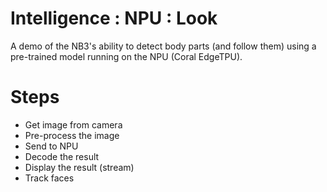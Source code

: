 # Intelligence : NPU : Look
A demo of the NB3's ability to detect body parts (and follow them) using a pre-trained model running on the NPU (Coral EdgeTPU).

# Steps
- Get image from camera
- Pre-process the image
- Send to NPU
- Decode the result
- Display the result (stream)
- Track faces